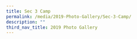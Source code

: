 ```yaml
---
title: Sec 3 Camp
permalink: /media/2019-Photo-Gallery/Sec-3-Camp/
description: ""
third_nav_title: 2019 Photo Gallery
---
```

